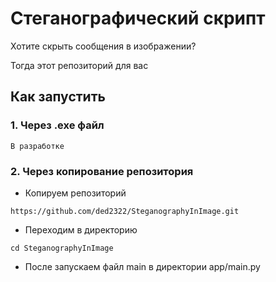 # Стеганографический скрипт
Хотите скрыть сообщения в изображении?

Тогда этот репозиторий для вас 
## Как запустить 
### 1. Через .exe файл
    В разработке
### 2. Через копирование репозитория
- Копируем репозиторий     
````
https://github.com/ded2322/SteganographyInImage.git
````
- Перeходим в директорию
```
cd SteganographyInImage

```
- После запускаем файл main в директории app/main.py